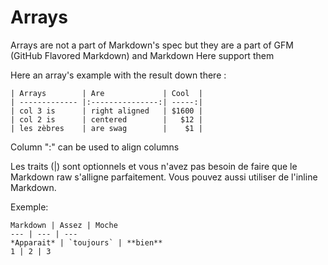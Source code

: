 # Arrays


Arrays are not a part of Markdown's spec but they are a part
of GFM (GitHub Flavored Markdown) and Markdown Here support them

Here an array's example with the result down there :

    | Arrays        | Are             | Cool  |
    | ------------- |:---------------:| -----:|
    | col 3 is      | right aligned   | $1600 |
    | col 2 is      | centered        |   $12 |
    | les zèbres    | are swag        |    $1 |


Column ":" can be used to align columns

Les traits (|) sont optionnels et vous n'avez pas besoin de faire que le Markdown raw s'alligne parfaitement. Vous pouvez aussi utiliser de l'inline Markdown.

Exemple:

    Markdown | Assez | Moche
    --- | --- | ---
    *Apparait* | `toujours` | **bien**
    1 | 2 | 3

